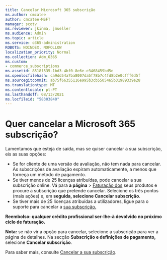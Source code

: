 ```yaml
---
title: Cancelar Microsoft 365 subscrição
ms.author: cmcatee
author: cmcatee-MSFT
manager: scotv
ms.reviewer: jkinma, jmueller
ms.audience: Admin
ms.topic: article
ms.service: o365-administration
ROBOTS: NOINDEX, NOFOLLOW
localization_priority: Normal
ms.collection: Adm_O365
ms.custom:
- commerce_subscriptions
ms.assetid: 8518f535-1bd3-4bf0-8e6e-e3468459bd5e
ms.openlocfilehash: ca9dd54a7ba8007da5f78b7c4fd8b2e0cfff6d5f
ms.sourcegitcommit: ab75f66355116e995b3cb5505465b31989339e28
ms.translationtype: MT
ms.contentlocale: pt-PT
ms.lasthandoff: 08/13/2021
ms.locfileid: "58303840"
---
```

# <a name="canceling-your-microsoft-365-subscription"></a>Quer cancelar a Microsoft 365 subscrição?

Lamentamos que esteja de saída, mas se quiser cancelar a sua subscrição, eis as suas opções:
  
- Se for cliente de uma versão de avaliação, não tem nada para cancelar. As subscrições de avaliação expiram automaticamente, a menos que forneça um método de pagamento.
- Se tiver menos de 25 licenças atribuídas, pode cancelar a sua subscrição online. Vá para **a página** \> [Faturação dos](https://go.microsoft.com/fwlink/p/?linkid=842054) seus produtos e procure a subscrição que pretende cancelar. Selecione os três pontos (mais ações) e, em **seguida, selecione Cancelar subscrição**.
- Se tiver mais de 25 licenças atribuídas a utilizadores, ligue para o suporte para cancelar a [sua subscrição.](https://go.microsoft.com/fwlink/p/?linkid=518322)

**Reembolso: qualquer crédito profissional ser-lhe-à devolvido no próximo ciclo de faturação.**

**Nota:** se não vir a opção para cancelar, selecione a subscrição para ver a página de detalhes. Na secção **Subscrição e definições de pagamento,** selecione **Cancelar subscrição**.

Para saber mais, consulte [Cancelar a sua subscrição](https://docs.microsoft.com/microsoft-365/commerce/subscriptions/cancel-your-subscription).
